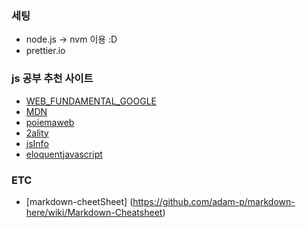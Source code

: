 ### 세팅 

- node.js -> nvm 이용 :D 
- prettier.io 

### js 공부 추천 사이트 

- [WEB_FUNDAMENTAL_GOOGLE](https://developers.google.com/web/fundamentals/)
- [MDN](https://developer.mozilla.org/ko/) 
- [poiemaweb](https://poiemaweb.com)
- [2ality](http://2ality.com)
- [jsInfo](https://javascript.info)
- [eloquentjavascript](https://eloquentjavascript.net/)

### ETC 

- [markdown-cheetSheet] (https://github.com/adam-p/markdown-here/wiki/Markdown-Cheatsheet)
